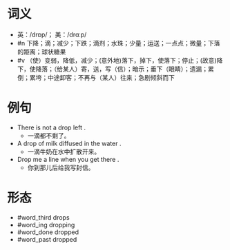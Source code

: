 # 词义
- 英：/drɒp/； 美：/drɑːp/
- #n 下降；滴；减少；下跌；滴剂；水珠；少量；运送；一点点；微量；下落的距离；球状糖果
- #v （使）变弱，降低，减少；(意外地)落下，掉下，使落下；停止；(故意)降下，使降落；（给某人）寄，送，写（信）；暗示；垂下（眼睛）；遗漏；累倒；累垮；中途卸客；不再与（某人）往来；急剧倾斜而下
# 例句
- There is not a drop left .
	- 一滴都不剩了。
- A drop of milk diffused in the water .
	- 一滴牛奶在水中扩散开来。
- Drop me a line when you get there .
	- 你到那儿后给我写封信。
# 形态
- #word_third drops
- #word_ing dropping
- #word_done dropped
- #word_past dropped
